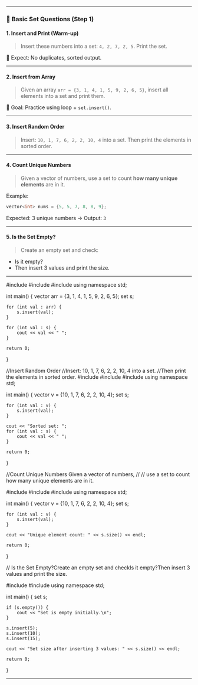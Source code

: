
---

### 🔰 **Basic Set Questions (Step 1)**

#### 1. Insert and Print (Warm-up)

> Insert these numbers into a set: `4, 2, 7, 2, 5`. Print the set.

🧠 Expect: No duplicates, sorted output.

---

#### 2. Insert from Array

> Given an array `arr = {3, 1, 4, 1, 5, 9, 2, 6, 5}`, insert all elements into a set and print them.

🎯 Goal: Practice using loop + `set.insert()`.

---

#### 3. Insert Random Order

> Insert: `10, 1, 7, 6, 2, 2, 10, 4` into a set.
> Then print the elements in sorted order.

---

#### 4. Count Unique Numbers

> Given a vector of numbers, use a set to count **how many unique elements** are in it.

Example:

```cpp
vector<int> nums = {5, 5, 7, 8, 8, 9};
```

Expected: 3 unique numbers → Output: `3`

---

#### 5. Is the Set Empty?

> Create an empty set and check:

* Is it empty?
* Then insert 3 values and print the size.

---


#include <iostream>
#include <set>
#include <vector>
using namespace std;

int main() {
    vector<int> arr = {3, 1, 4, 1, 5, 9, 2, 6, 5};
    set<int> s;

    for (int val : arr) {
        s.insert(val);
    }

    for (int val : s) {
        cout << val << " ";
    }

    return 0;
}

//Insert Random Order
//Insert: 10, 1, 7, 6, 2, 2, 10, 4 into a set.
//Then print the elements in sorted order.
#include <iostream>
#include <set>
#include <vector>
using namespace std;

int main() {
    vector<int> v = {10, 1, 7, 6, 2, 2, 10, 4};
    set<int> s;

    for (int val : v) {
        s.insert(val);
    }

    cout << "Sorted set: ";
    for (int val : s) {
        cout << val << " ";
    }

    return 0;
}


//Count Unique Numbers Given a vector of numbers,
// // use a set to count how many unique elements are in it.

#include <iostream>
#include <set>
#include <vector>
using namespace std;

int main() {
    vector<int> v = {10, 1, 7, 6, 2, 2, 10, 4};
    set<int> s;

    for (int val : v) {
        s.insert(val);
    }

    cout << "Unique element count: " << s.size() << endl;

    return 0;
}


// Is the Set Empty?Create an empty set and checkIs it empty?Then insert 3 values and print the size.

#include <iostream>
#include <set>
using namespace std;

int main() {
    set<int> s;

    if (s.empty()) {
        cout << "Set is empty initially.\n";
    }

    s.insert(5);
    s.insert(10);
    s.insert(15);

    cout << "Set size after inserting 3 values: " << s.size() << endl;

    return 0;
}

---
